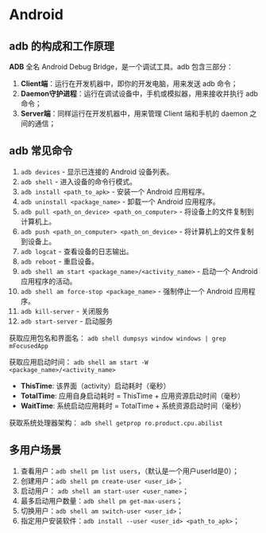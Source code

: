 # Android

## adb 的构成和工作原理
**ADB** 全名 Android Debug Bridge，是一个调试工具。adb 包含三部分：
1. **Client端**：运行在开发机器中，即你的开发电脑，用来发送 adb 命令；
2. **Daemon守护进程**：运行在调试设备中，手机或模拟器，用来接收并执行 adb 命令；
3. **Server端**：同样运行在开发机器中，用来管理 Client 端和手机的 daemon 之间的通信；

## adb 常见命令
1. `adb devices` - 显示已连接的 Android 设备列表。
2. `adb shell` - 进入设备的命令行模式。
3. `adb install <path_to_apk>` - 安装一个 Android 应用程序。
4. `adb uninstall <package_name>` - 卸载一个 Android 应用程序。
5. `adb pull <path_on_device> <path_on_computer>` - 将设备上的文件复制到计算机上。
6. `adb push <path_on_computer> <path_on_device>` - 将计算机上的文件复制到设备上。
7. `adb logcat` - 查看设备的日志输出。
8. `adb reboot` - 重启设备。
9. `adb shell am start <package_name>/<activity_name>` - 启动一个 Android 应用程序的活动。
10. `adb shell am force-stop <package_name>` - 强制停止一个 Android 应用程序。
11. `adb kill-server` - 关闭服务
12. `adb start-server` - 启动服务

获取应用包名和界面名：
`adb shell dumpsys window windows | grep mFocusedApp`

获取应用启动时间：
`adb shell am start -W  <package_name>/<activity_name>`

- **ThisTime**: 该界面（activity）启动耗时（毫秒）
- **TotalTime**: 应用自身启动耗时 = ThisTime + 应用资源启动时间（毫秒）
- **WaitTime**: 系统启动应用耗时 = TotalTime + 系统资源启动时间（毫秒）

获取系统处理器架构：
`adb shell getprop ro.product.cpu.abilist`

## 多用户场景
1. 查看用户：`adb shell pm list users`，（默认是一个用户userId是0）；
2. 创建用户：`adb shell pm create-user <user_id>`；
3. 启动用户： `adb shell am start-user <user_name>`；
4. 最多启动用户数量：`adb shell pm get-max-users`；
5. 切换用户：`adb shell am switch-user <user_id>`；
6. 指定用户安装软件：`adb install --user <user_id> <path_to_apk>`；

